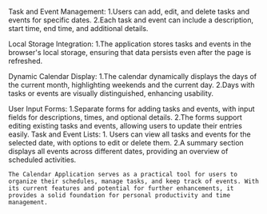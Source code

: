 Task and Event Management:
     1.Users can add, edit, and delete tasks and events for specific dates.
     2.Each task and event can include a description, start time, end time, and additional details.

Local Storage Integration:
     1.The application stores tasks and events in the browser's local storage, ensuring that data persists even after the page is refreshed.

Dynamic Calendar Display:
     1.The calendar dynamically displays the days of the current month, highlighting weekends and the current day.
     2.Days with tasks or events are visually distinguished, enhancing usability.

User Input Forms:
     1.Separate forms for adding tasks and events, with input fields for descriptions, times, and optional details.
     2.The forms support editing existing tasks and events, allowing users to update their entries easily.
Task and Event Lists:
    1. Users can view all tasks and events for the selected date, with options to edit or delete them.
    2.A summary section displays all events across different dates, providing an overview of scheduled activities.


    The Calendar Application serves as a practical tool for users to organize their schedules, manage tasks, and keep track of events. With its current features and potential for further enhancements, it provides a solid foundation for personal productivity and time management.
